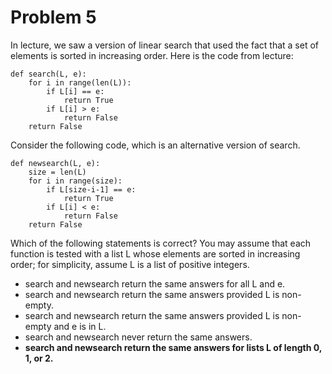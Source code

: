 # Problem 5

In lecture, we saw a version of linear search that used the fact that a set of elements is sorted in increasing order. Here is the code from lecture:

```
def search(L, e):
    for i in range(len(L)):
        if L[i] == e:
            return True
        if L[i] > e:
            return False
    return False
```

Consider the following code, which is an alternative version of search.

```
def newsearch(L, e):
    size = len(L)
    for i in range(size):
        if L[size-i-1] == e:
            return True
        if L[i] < e:
            return False
    return False
```

Which of the following statements is correct? You may assume that each function is tested with a list L whose elements are sorted in increasing order; for simplicity, assume L is a list of positive integers.

* search and newsearch return the same answers for all L and e.
* search and newsearch return the same answers provided L is non-empty.
* search and newsearch return the same answers provided L is non-empty and e is in L.
* search and newsearch never return the same answers.
* **search and newsearch return the same answers for lists L of length 0, 1, or 2.**